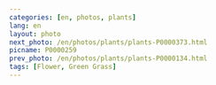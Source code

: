 ```yaml
---
categories: [en, photos, plants]
lang: en
layout: photo
next_photo: /en/photos/plants/plants-P0000373.html
picname: P0000259
prev_photo: /en/photos/plants/plants-P0000134.html
tags: [Flower, Green Grass]
---
```

